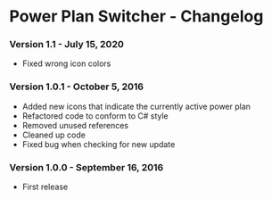 Power Plan Switcher - Changelog
=========

### Version 1.1 - July 15, 2020

* Fixed wrong icon colors

### Version 1.0.1 - October 5, 2016

* Added new icons that indicate the currently active power plan
* Refactored code to conform to C# style
* Removed unused references
* Cleaned up code
* Fixed bug when checking for new update

### Version 1.0.0 - September 16, 2016

* First release
